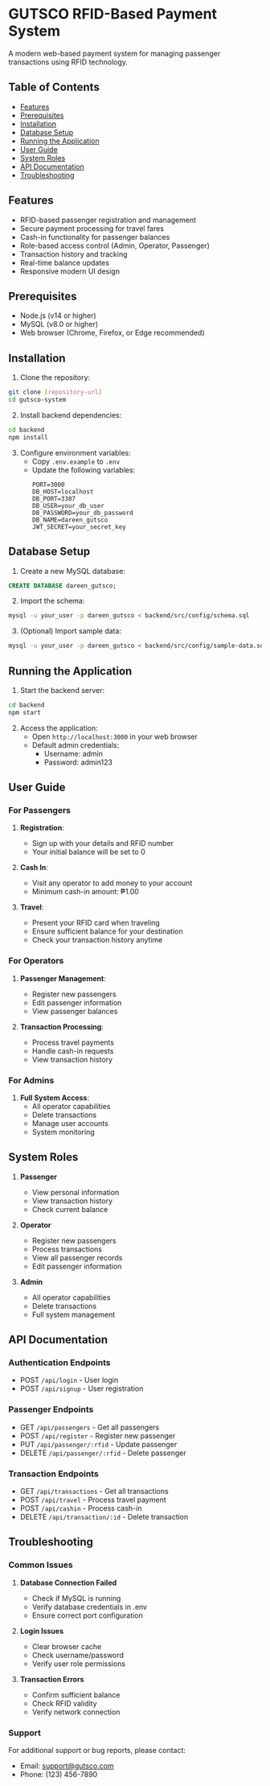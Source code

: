 # GUTSCO RFID-Based Payment System

A modern web-based payment system for managing passenger transactions using RFID technology.

## Table of Contents

- [Features](#features)
- [Prerequisites](#prerequisites)
- [Installation](#installation)
- [Database Setup](#database-setup)
- [Running the Application](#running-the-application)
- [User Guide](#user-guide)
- [System Roles](#system-roles)
- [API Documentation](#api-documentation)
- [Troubleshooting](#troubleshooting)

## Features

- RFID-based passenger registration and management
- Secure payment processing for travel fares
- Cash-in functionality for passenger balances
- Role-based access control (Admin, Operator, Passenger)
- Transaction history and tracking
- Real-time balance updates
- Responsive modern UI design

## Prerequisites

- Node.js (v14 or higher)
- MySQL (v8.0 or higher)
- Web browser (Chrome, Firefox, or Edge recommended)

## Installation

1. Clone the repository:

```bash
git clone [repository-url]
cd gutsco-system
```

2. Install backend dependencies:

```bash
cd backend
npm install
```

3. Configure environment variables:
   - Copy `.env.example` to `.env`
   - Update the following variables:
     ```
     PORT=3000
     DB_HOST=localhost
     DB_PORT=3307
     DB_USER=your_db_user
     DB_PASSWORD=your_db_password
     DB_NAME=dareen_gutsco
     JWT_SECRET=your_secret_key
     ```

## Database Setup

1. Create a new MySQL database:

```sql
CREATE DATABASE dareen_gutsco;
```

2. Import the schema:

```bash
mysql -u your_user -p dareen_gutsco < backend/src/config/schema.sql
```

3. (Optional) Import sample data:

```bash
mysql -u your_user -p dareen_gutsco < backend/src/config/sample-data.sql
```

## Running the Application

1. Start the backend server:

```bash
cd backend
npm start
```

2. Access the application:
   - Open `http://localhost:3000` in your web browser
   - Default admin credentials:
     - Username: admin
     - Password: admin123

## User Guide

### For Passengers

1. **Registration**:

   - Sign up with your details and RFID number
   - Your initial balance will be set to 0

2. **Cash In**:

   - Visit any operator to add money to your account
   - Minimum cash-in amount: ₱1.00

3. **Travel**:
   - Present your RFID card when traveling
   - Ensure sufficient balance for your destination
   - Check your transaction history anytime

### For Operators

1. **Passenger Management**:

   - Register new passengers
   - Edit passenger information
   - View passenger balances

2. **Transaction Processing**:
   - Process travel payments
   - Handle cash-in requests
   - View transaction history

### For Admins

1. **Full System Access**:
   - All operator capabilities
   - Delete transactions
   - Manage user accounts
   - System monitoring

## System Roles

1. **Passenger**

   - View personal information
   - View transaction history
   - Check current balance

2. **Operator**

   - Register new passengers
   - Process transactions
   - View all passenger records
   - Edit passenger information

3. **Admin**
   - All operator capabilities
   - Delete transactions
   - Full system management

## API Documentation

### Authentication Endpoints

- POST `/api/login` - User login
- POST `/api/signup` - User registration

### Passenger Endpoints

- GET `/api/passengers` - Get all passengers
- POST `/api/register` - Register new passenger
- PUT `/api/passenger/:rfid` - Update passenger
- DELETE `/api/passenger/:rfid` - Delete passenger

### Transaction Endpoints

- GET `/api/transactions` - Get all transactions
- POST `/api/travel` - Process travel payment
- POST `/api/cashin` - Process cash-in
- DELETE `/api/transaction/:id` - Delete transaction

## Troubleshooting

### Common Issues

1. **Database Connection Failed**

   - Check if MySQL is running
   - Verify database credentials in .env
   - Ensure correct port configuration

2. **Login Issues**

   - Clear browser cache
   - Check username/password
   - Verify user role permissions

3. **Transaction Errors**
   - Confirm sufficient balance
   - Check RFID validity
   - Verify network connection

### Support

For additional support or bug reports, please contact:

- Email: support@gutsco.com
- Phone: (123) 456-7890
